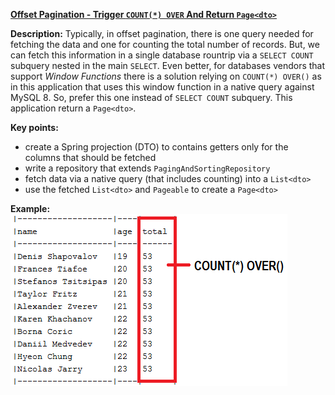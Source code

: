 **[Offset Pagination - Trigger `COUNT(*) OVER` And Return `Page<dto>`](https://github.com/andreipall/Spring-Boot-JPA/tree/master/HibernateSpringBootPageDtoOffsetPaginationWF)**

**Description:** Typically, in offset pagination, there is one query needed for fetching the data and one for counting the total number of records. But, we can fetch this information in a single database rountrip via a `SELECT COUNT` subquery nested in the main `SELECT`. Even better, for databases vendors that support *Window Functions* there is a solution relying on `COUNT(*) OVER()` as in this application that uses this window function in a native query against MySQL 8. So, prefer this one instead of `SELECT COUNT` subquery. This application return a `Page<dto>`.

**Key points:**
- create a Spring projection (DTO) to contains getters only for the columns that should be fetched
- write a repository that extends `PagingAndSortingRepository`
- fetch data via a native query (that includes counting) into a `List<dto>`
- use the fetched `List<dto>` and `Pageable` to create a `Page<dto>`

**Example:**\
![](https://github.com/andreipall/Spring-Boot-JPA/blob/master/HibernateSpringBootListDtoOffsetPaginationWF/offset%20pagination%20via%20window%20function.png)
